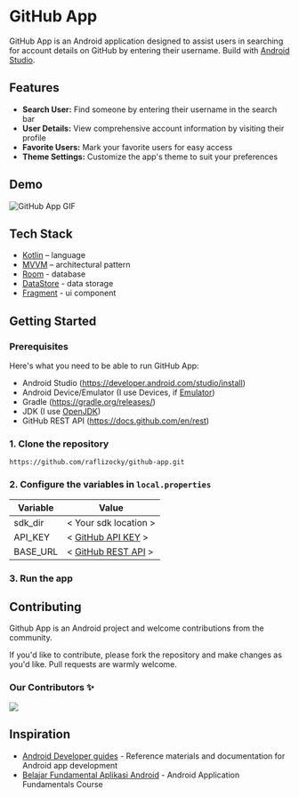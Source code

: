 # GitHub App
GitHub App is an Android application designed to assist users in searching for account details on GitHub by entering their username. Build with [Android Studio](https://developer.android.com/studio).

## Features
- **Search User:** Find someone by entering their username in the search bar
- **User Details:** View comprehensive account information by visiting their profile
- **Favorite Users:** Mark your favorite users for easy access
- **Theme Settings:** Customize the app's theme to suit your preferences

## Demo 
![GitHub App GIF](https://github.com/raflizocky/github-app/blob/main/images/github-app.gif)

## Tech Stack
- [Kotlin](https://kotlinlang.org/) – language
- [MVVM](https://www.youtube.com/watch?v=FrteWKKVyzI) – architectural pattern
- [Room](https://developer.android.com/training/data-storage/room) - database
- [DataStore](https://developer.android.com/topic/libraries/architecture/datastore) - data storage
- [Fragment](https://developer.android.com/guide/fragments) - ui component

## Getting Started
### Prerequisites
Here's what you need to be able to run GitHub App:
- Android Studio (https://developer.android.com/studio/install)
- Android Device/Emulator (I use Devices, if [Emulator](https://developer.android.com/studio/run/emulator))
- Gradle (https://gradle.org/releases/)
- JDK (I use [OpenJDK](https://openjdk.org/))
- GitHub REST API (https://docs.github.com/en/rest)

### 1. Clone the repository
```shell
https://github.com/raflizocky/github-app.git
```

### 2. Configure the variables in `local.properties`
| Variable | Value |
|---|---|
| sdk_dir | < Your sdk location > |
| API_KEY | < [GitHub API KEY](https://docs.github.com/en/authentication/keeping-your-account-and-data-secure/managing-your-personal-access-tokens) > |
| BASE_URL | < [GitHub REST API](https://docs.github.com/en/rest?apiVersion=2022-11-28) > |

### 3. Run the app

## Contributing

Github App is an Android project and welcome contributions from the community.

If you'd like to contribute, please fork the repository and make changes as you'd like. Pull requests are warmly welcome.

### Our Contributors ✨

<a href="https://github.com/raflizocky/github-app/graphs/contributors">
  <img src="https://contrib.rocks/image?repo=raflizocky/github-app" />
</a>

## Inspiration

- [Android Developer guides](https://developer.android.com/guide) -  Reference materials and documentation for Android app development
- [Belajar Fundamental Aplikasi Android](https://www.dicoding.com/academies/14/corridor) - Android Application Fundamentals Course
